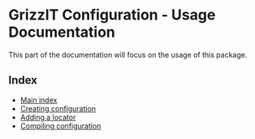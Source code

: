 # GrizzIT Configuration - Usage Documentation

This part of the documentation will focus on the usage of this package.

## Index

- [Main index](../index.md)
- [Creating configuration](creating-configuration.md)
- [Adding a locator](adding-a-locator.md)
- [Compiling configuration](compiling-configuration.md)

